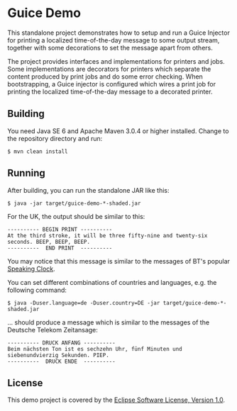 # Guice Demo

This standalone project demonstrates how to setup and run a Guice Injector for
printing a localized time-of-the-day message to some output stream, together
with some decorations to set the message apart from others.

The project provides interfaces and implementations for printers and jobs.
Some implementations are decorators for printers which separate the content
produced by print jobs and do some error checking.
When bootstrapping, a Guice injector is configured which wires a print job
for printing the localized time-of-the-day message to a decorated printer.

## Building

You need Java SE 6 and Apache Maven 3.0.4 or higher installed.
Change to the repository directory and run:

    $ mvn clean install

## Running

After building, you can run the standalone JAR like this:

    $ java -jar target/guice-demo-*-shaded.jar

For the UK, the output should be similar to this:

    ---------- BEGIN PRINT ----------
    At the third stroke, it will be three fifty-nine and twenty-six seconds. BEEP, BEEP, BEEP.
    ----------  END PRINT  ----------

You may notice that this message is similar to the messages of BT's popular
[Speaking Clock](http://en.wikipedia.org/wiki/Speaking_clock).

You can set different combinations of countries and languages,
e.g. the following command:

    $ java -Duser.language=de -Duser.country=DE -jar target/guice-demo-*-shaded.jar

... should produce a message which is similar to the messages of the Deutsche
Telekom Zeitansage:

    ---------- DRUCK ANFANG ----------
    Beim nächsten Ton ist es sechzehn Uhr, fünf Minuten und siebenundvierzig Sekunden. PIEP.
    ----------  DRUCK ENDE  ----------

## License

This demo project is covered by the
[Eclipse Software License, Version 1.0](http://www.eclipse.org/legal/epl-v10.html).
